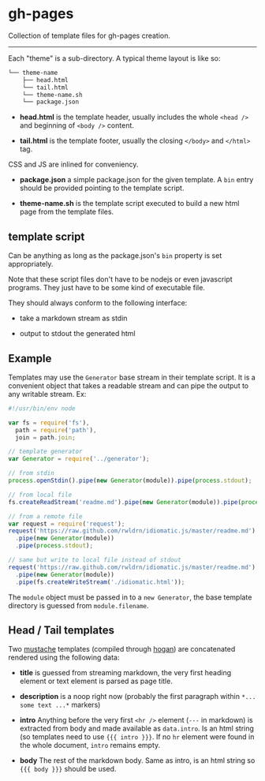 
# gh-pages

Collection of template files for gh-pages creation.

---

Each "theme" is a sub-directory. A typical theme layout is like so:

```sh
└── theme-name
    ├── head.html
    └── tail.html
    └── theme-name.sh
    └── package.json
```

* **head.html** is the template header, usually includes the whole
  `<head />` and beginning of `<body />` content.

* **tail.html** is the template footer, usually the closing `</body>`
  and `</html>` tag.

CSS and JS are inlined for conveniency.

* **package.json** a simple package.json for the given template. A `bin`
  entry should be provided pointing to the template script.

* **theme-name.sh** is the template script executed to build a new html
  page from the template files.

## template script

Can be anything as long as the package.json's `bin` property is set appropriately.

Note that these script files don't have to be nodejs or even javascript
programs. They just have to be some kind of executable file.

They should always conform to the following interface:

* take a markdown stream as stdin

* output to stdout the generated html

## Example

Templates may use the `Generator` base stream in their template script.
It is a convenient object that takes a readable stream and can pipe the
output to any writable stream. Ex:

```js
#!/usr/bin/env node

var fs = require('fs'),
  path = require('path'),
  join = path.join;

// template generator
var Generator = require('../generator');

// from stdin
process.openStdin().pipe(new Generator(module)).pipe(process.stdout);

// from local file
fs.createReadStream('readme.md').pipe(new Generator(module)).pipe(process.stdout);

// from a remote file
var request = require('request');
request('https://raw.github.com/rwldrn/idiomatic.js/master/readme.md')
  .pipe(new Generator(module))
  .pipe(process.stdout);

// same but write to local file instead of stdout
request('https://raw.github.com/rwldrn/idiomatic.js/master/readme.md')
  .pipe(new Generator(module))
  .pipe(fs.createWriteStream('./idiomatic.html'));
```

The `module` object must be passed in to a `new Generator`, the base
template directory is guessed from `module.filename`.


## Head / Tail templates

Two [mustache][] templates (compiled through [hogan][]) are
concatenated rendered using the following data:

* **title**
is guessed from streaming markdown, the very first heading element or
text element is parsed as page title.

* **description**
is a noop right now (probably the first paragraph within `*... some text ...*` markers)

* **intro**
Anything before the very first `<hr />` element (`---` in markdown) is
extracted from body and made available as `data.intro`. Is an html
string (so templates need to use `{{{ intro }}}`. If no `hr` element
were found in the whole document, `intro` remains empty.

* **body**
The rest of the markdown body. Same as intro, is an html string so `{{{
body }}}` should be used.

[mustache]: http://mustache.github.com/
[hogan]: http://twitter.github.com/hogan.js/


